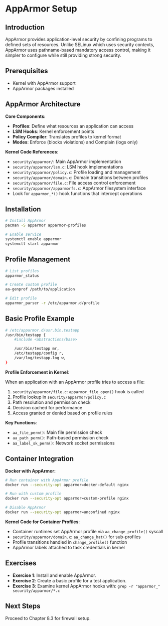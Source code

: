 # AppArmor Setup

## Introduction

AppArmor provides application-level security by confining programs to defined sets of resources. Unlike SELinux which uses security contexts, AppArmor uses pathname-based mandatory access control, making it simpler to configure while still providing strong security.

## Prerequisites

- Kernel with AppArmor support
- AppArmor packages installed

## AppArmor Architecture

**Core Components:**

- **Profiles**: Define what resources an application can access
- **LSM Hooks**: Kernel enforcement points
- **Policy Compiler**: Translates profiles to kernel format
- **Modes**: Enforce (blocks violations) and Complain (logs only)

**Kernel Code References**:

- `security/apparmor/`: Main AppArmor implementation
- `security/apparmor/lsm.c`: LSM hook implementations
- `security/apparmor/policy.c`: Profile loading and management
- `security/apparmor/domain.c`: Domain transitions between profiles
- `security/apparmor/file.c`: File access control enforcement
- `security/apparmor/apparmorfs.c`: AppArmor filesystem interface
- Look for `apparmor_*()` hook functions that intercept operations

## Installation

```bash
# Install AppArmor
pacman -S apparmor apparmor-profiles

# Enable service
systemctl enable apparmor
systemctl start apparmor
```

## Profile Management

```bash
# List profiles
apparmor_status

# Create custom profile
aa-genprof /path/to/application

# Edit profile
apparmor_parser -r /etc/apparmor.d/profile
```

## Basic Profile Example

```bash
# /etc/apparmor.d/usr.bin.testapp
/usr/bin/testapp {
    #include <abstractions/base>

    /usr/bin/testapp mr,
    /etc/testapp/config r,
    /var/log/testapp.log w,
}
```

**Profile Enforcement in Kernel**:

When an application with an AppArmor profile tries to access a file:

1. `security/apparmor/file.c`: `apparmor_file_open()` hook is called
2. Profile lookup in `security/apparmor/policy.c`
3. Path resolution and permission check
4. Decision cached for performance
5. Access granted or denied based on profile rules

**Key Functions**:

- `aa_file_perm()`: Main file permission check
- `aa_path_perm()`: Path-based permission check
- `aa_label_sk_perm()`: Network socket permissions

## Container Integration

**Docker with AppArmor:**

```bash
# Run container with AppArmor profile
docker run --security-opt apparmor=docker-default nginx

# Run with custom profile
docker run --security-opt apparmor=custom-profile nginx

# Disable AppArmor
docker run --security-opt apparmor=unconfined nginx
```

**Kernel Code for Container Profiles**:

- Container runtimes set AppArmor profile via `aa_change_profile()` syscall
- `security/apparmor/domain.c`: `aa_change_hat()` for sub-profiles
- Profile transitions handled in `change_profile()` function
- AppArmor labels attached to task credentials in kernel

## Exercises

- **Exercise 1**: Install and enable AppArmor.
- **Exercise 2**: Create a basic profile for a test application.
- **Exercise 3**: Examine kernel AppArmor hooks with: `grep -r "apparmor_" security/apparmor/*.c`

## Next Steps

Proceed to Chapter 8.3 for firewall setup.

